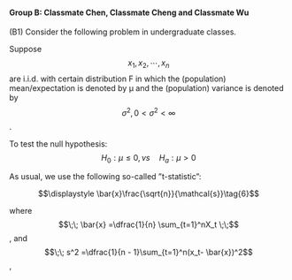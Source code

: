 #### **Group B: Classmate Chen, Classmate Cheng and Classmate Wu**

\(B1\) Consider the following problem in undergraduate classes.

Suppose$$x_1,x_2,\cdots,x_n$$ are i.i.d. with certain distribution F in which the \(population\) mean/expectation is denoted by µ and the \(population\) variance is denoted by $$\sigma^2 , 0<\sigma^2<\infty$$.

To test the null hypothesis:$$\quad H_0 : \mu\le0, vs
\quad H_a : \mu> 0 \quad \tag{5}$$

As usual, we use the following so-called ”t-statistic”:

$$\displaystyle \bar{x}\frac{\sqrt{n}}{\mathcal{s}}\tag{6}$$

where $$\;\; \bar{x} =\dfrac{1}{n} \sum_{t=1}^nX_t \;\;$$ , and $$\;\; s^2 =\dfrac{1}{n - 1}\sum_{t=1}^n(x_t- \bar{x})^2$$ ,

